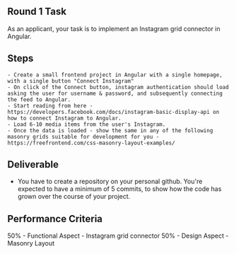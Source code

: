 ## Round 1 Task
As an applicant, your task is to implement an Instagram grid connector in Angular.

## Steps
```
- Create a small frontend project in Angular with a single homepage, with a single button "Connect Instagram"
- On click of the Connect button, instagram authentication should load asking the user for username & password, and subsequently connecting the feed to Angular.
- Start reading from here - https://developers.facebook.com/docs/instagram-basic-display-api on how to connect Instagram to Angular.
- Load 6-10 media items from the user's Instagram.
- Once the data is loaded - show the same in any of the following masonry grids suitable for development for you - https://freefrontend.com/css-masonry-layout-examples/
```

## Deliverable 
- You have to create a repository on your personal github. You're expected to have a minimum of 5 commits, to show how the code has grown over the course of your project. 

## Performance Criteria
50% - Functional Aspect - Instagram grid connector
50% - Design Aspect - Masonry Layout 
